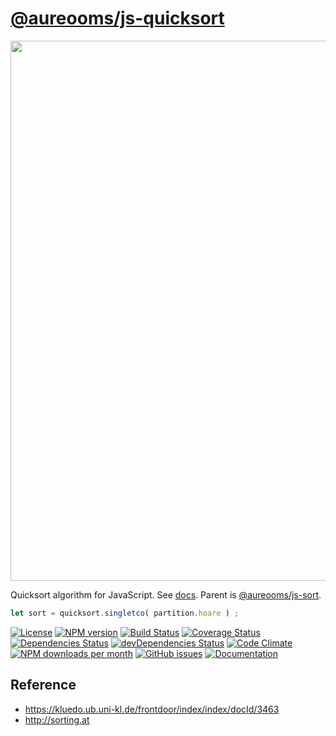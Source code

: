 [@aureooms/js-quicksort](https://aureooms.github.io/js-quicksort)
==

<img src="http://web.cs.ucla.edu/~forns/assets/images/winter-2014/cs-32/week-8/sorting-7.PNG" width="864">

Quicksort algorithm for JavaScript.
See [docs](https://aureooms.github.io/js-quicksort).
Parent is [@aureooms/js-sort](https://github.com/aureooms/js-sort).

```js
let sort = quicksort.singletco( partition.hoare ) ;
```

[![License](https://img.shields.io/github/license/aureooms/js-quicksort.svg?style=flat)](https://raw.githubusercontent.com/aureooms/js-quicksort/master/LICENSE)
[![NPM version](https://img.shields.io/npm/v/@aureooms/js-quicksort.svg?style=flat)](https://www.npmjs.org/package/@aureooms/js-quicksort)
[![Build Status](https://img.shields.io/travis/aureooms/js-quicksort.svg?style=flat)](https://travis-ci.org/aureooms/js-quicksort)
[![Coverage Status](https://img.shields.io/coveralls/aureooms/js-quicksort.svg?style=flat)](https://coveralls.io/r/aureooms/js-quicksort)
[![Dependencies Status](https://img.shields.io/david/aureooms/js-quicksort.svg?style=flat)](https://david-dm.org/aureooms/js-quicksort#info=dependencies)
[![devDependencies Status](https://img.shields.io/david/dev/aureooms/js-quicksort.svg?style=flat)](https://david-dm.org/aureooms/js-quicksort#info=devDependencies)
[![Code Climate](https://img.shields.io/codeclimate/github/aureooms/js-quicksort.svg?style=flat)](https://codeclimate.com/github/aureooms/js-quicksort)
[![NPM downloads per month](https://img.shields.io/npm/dm/@aureooms/js-quicksort.svg?style=flat)](https://www.npmjs.org/package/@aureooms/js-quicksort)
[![GitHub issues](https://img.shields.io/github/issues/aureooms/js-quicksort.svg?style=flat)](https://github.com/aureooms/js-quicksort/issues)
[![Documentation](https://aureooms.github.io/js-quicksort/badge.svg)](https://aureooms.github.io/js-quicksort/source.html)

## Reference

  - https://kluedo.ub.uni-kl.de/frontdoor/index/index/docId/3463
  - http://sorting.at
